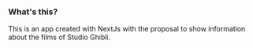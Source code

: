 ### What's this?
This is an app created with NextJs with the proposal to show information about the films of Studio Ghibli.